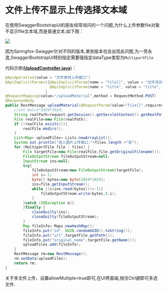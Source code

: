 # 文件上传不显示上传选择文本域

在使用SwaggerBootstrapUi的朋友经常询问的一个问题,为什么上传参数file对象不显示file文本域,而是普通文本,如下图：

![](/images/file-error.jpeg)

因为Springfox-Swagger针对不同的版本,某些版本也会出现此问题,为一劳永逸,SwaggerBootstrapUi特别指定需要强指定dataType类型为`MultipartFile`

代码示例(**[UploadController.java](https://gitee.com/xiaoym/swagger-bootstrap-ui-demo/blob/master/swagger-bootstrap-ui-demo/src/main/java/com/swagger/bootstrap/ui/demo/controller/UploadController.java)**)：

```java
@ApiOperation(value = "文件素材上传接口")
@ApiImplicitParams({@ApiImplicitParam(name = "file[]", value = "文件流对象,接收数组格式", required = true,dataType = "MultipartFile",allowMultiple = true),
                    @ApiImplicitParam(name = "title", value = "title", required = true)}
                  )
@RequestMapping(value="/uploadMaterial",method = RequestMethod.POST)
@ResponseBody
public RestMessage uploadMaterial(@RequestParam(value="file[]",required = true) MultipartFile[] files,@RequestParam(value = "title") String title, HttpServletRequest request) throws IOException {
    //int mul=1*1024*1024;
    String realPath=request.getSession().getServletContext().getRealPath("/upload");
    File realFile=new File(realPath);
    if (!realFile.exists()){
        realFile.mkdirs();
    }
    List<Map> uploadFiles= Lists.newArrayList();
    System.out.println("进入图片上传接口:"+files.length +"张");
    for (MultipartFile file : files) {
        File targetFile=new File(realFile,file.getOriginalFilename());
        FileOutputStream fileOutputStream=null;
        InputStream ins=null;
        try{
            fileOutputStream=new FileOutputStream(targetFile);
            int i=-1;
            byte[] bytes=new byte[1024*1024];
            ins=file.getInputStream();
            while ((i=ins.read(bytes))!=-1){
                fileOutputStream.write(bytes,0,i);
            }
        }catch (IOException e){
        }finally {
            closeQuilty(ins);
            closeQuilty(fileOutputStream);
        }
        Map fileInfo= Maps.newHashMap();
        fileInfo.put("id", UUID.randomUUID().toString());
        fileInfo.put("url",targetFile.getPath());
        fileInfo.put("original_name",targetFile.getName());
        uploadFiles.add(fileInfo);
    }
    RestMessage rm=new RestMessage();
    rm.setData(uploadFiles);
    return rm;
}
```

关于多文件上传，设置allowMultiple=true即可,在UI界面端,按住Ctrl键即可多选文件.
 
 
 